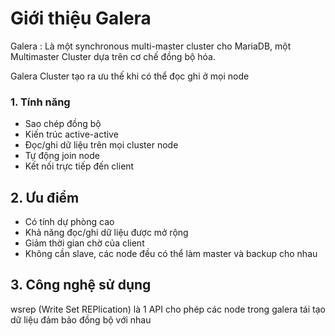 
# Giới thiệu Galera

Galera : Là một synchronous multi-master cluster cho MariaDB, một Multimaster Cluster dựa trên cơ chế đồng bộ hóa.

Galera Cluster tạo ra ưu thế khi có thể đọc ghi ở mọi node 

### 1. Tính năng

- Sao chép đồng bộ
- Kiến trúc active-active
- Đọc/ghi dữ liệu trên mọi cluster node
- Tự động join node
- Kết nối trực tiếp đến client

## 2. Ưu điểm

- Có tính dự phòng cao
- Khả năng đọc/ghi dữ liệu được mở rộng
- Giảm thời gian chờ của client
- Không cần slave, các node đều có thể làm master và backup cho nhau

## 3. Công nghệ sử dụng

wsrep (Write Set REPlication) là 1 API cho phép các node trong galera tái tạo dữ liệu đảm bảo đồng bộ với nhau

